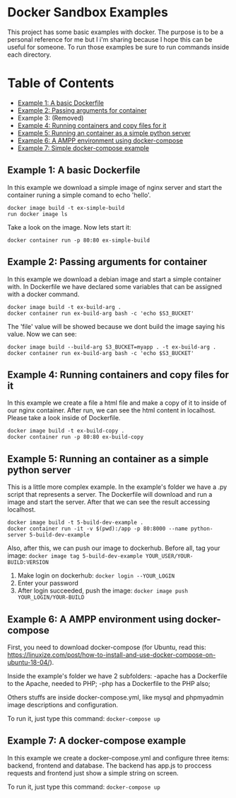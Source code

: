 # Docker Sandbox Examples
This project has some basic examples with docker. The purpose is to be a personal reference for me but I i'm sharing because I hope this can be useful for someone. To run those examples be sure to run commands inside each directory.

# Table of Contents
- [Example 1: A basic Dockerfile](#1-build-first-example)
- [Example 2: Passing arguments for container](#2-build-with-arg-example)
- Example 3: (Removed)
- [Example 4: Running containers and copy files for it](#4-build-with-copy-example)
- [Example 5: Running an container as a simple python server](#5-build-dev-example)
- [Example 6: A AMPP environment using docker-compose](#x-ampp-environment-docker-compose)
- [Example 7: Simple docker-compose example](#7-docker-compose-example)

## <a name="1-build-first-example">Example 1: A basic Dockerfile</a>
In this example we download a simple image of nginx server and start the container runing a simple comand to echo 'hello'.

```
docker image build -t ex-simple-build
run docker image ls
```
Take a look on the image. Now lets start it:
```
docker container run -p 80:80 ex-simple-build
```

## <a name="2-build-with-arg-example">Example 2: Passing arguments for container</a>
In this example we download a debian image and start a simple container with. In Dockerfile we have declared some variables that can be assigned with a docker command.

```
docker image build -t ex-build-arg .
docker container run ex-build-arg bash -c 'echo $S3_BUCKET'
```
The 'file' value will be showed because we dont build the image saying his value. Now we can see:
```
docker image build --build-arg S3_BUCKET=myapp . -t ex-build-arg .
docker container run ex-build-arg bash -c 'echo $S3_BUCKET'
```

## <a name="4-build-with-copy-example">Example 4: Running containers and copy files for it</a>
In this example we create a file a html file and make a copy of it to inside of our nginx container. After run, we can see the html content in localhost. Please take a look inside of Dockerfile.

```
docker image build -t ex-build-copy .
docker container run -p 80:80 ex-build-copy
```

## <a name="5-build-dev-example">Example 5: Running an container as a simple python server</a>
This is a little more complex example. In the example's folder we have a .py script that represents a server. The Dockerfile will download and run a image and start the server. After that we can see the result accessing localhost.

```
docker image build -t 5-build-dev-example .
docker container run -it -v $(pwd):/app -p 80:8000 --name python-server 5-build-dev-example
```

Also, after this, we can push our image to dockerhub.
Before all, tag your image:
```docker image tag 5-build-dev-example YOUR_USER/YOUR-BUILD:VERSION```

1) Make login on dockerhub:
```docker login --YOUR_LOGIN```
2) Enter your password
3) After login succeeded, push the image:
```docker image push YOUR_LOGIN/YOUR-BUILD```

## <a name="x-ampp-environment-docker-compose">Example 6: A AMPP environment using docker-compose</a>

First, you need to download docker-compose (for Ubuntu, read this: https://linuxize.com/post/how-to-install-and-use-docker-compose-on-ubuntu-18-04/).

Inside the example's folder we have 2 subfolders:
-apache has a Dockerfile to the Apache, needed to PHP;
-php has a Dockerfile to the PHP also;

Others stuffs are inside docker-compose.yml, like mysql and phpmyadmin image descriptions and configuration. 

To run it, just type this command:
```docker-compose up```

## <a name="7-docker-compose-example">Example 7: A docker-compose example</a>
In this example we create a docker-compose.yml and configure three items: backend, frontend and database. The backend has app.js to proccess requests and frontend just show a simple string on screen.

To run it, just type this command:
```docker-compose up``` 